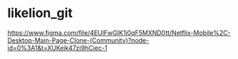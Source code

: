 # likelion_git
https://www.figma.com/file/4EUlFwGIK1i0qF5MXND0tt/Netflix-Mobile%2C-Desktop-Main-Page-Clone-(Community)?node-id=0%3A1&t=XUKeik47zj9hCiec-1
